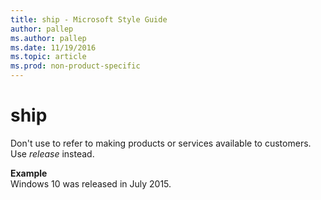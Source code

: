 ```yaml
---
title: ship - Microsoft Style Guide
author: pallep
ms.author: pallep
ms.date: 11/19/2016
ms.topic: article
ms.prod: non-product-specific
---
```


# ship

Don't use to refer to making products or services available to customers. Use *release* instead. 

**Example**  
Windows 10 was released in July 2015.
